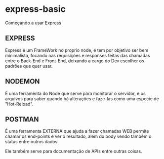 # express-basic
 Começando a usar Express

## EXPRESS
 
Express é um FrameWork no proprio node, e tem por objetivo ser bem minimalista, focando nas requisições e responses feitas das chamadas entre o Back-End e Front-End, deixando a cargo do Dev escolher os padrões que quer usar.

## NODEMON

É uma ferramenta do Node que serve para monitorar o servidor, e os arquivos para saber quando há alterações e faze-las como uma especie de "Hot-Reload". 

## POSTMAN

É uma ferramenta EXTERNA que ajuda a fazer chamadas WEB permite chamar os end-points e ver o resultado, além do body vendo também o status entre outros dados.

Ele também serve para documentação de APIs entre outras coisas.